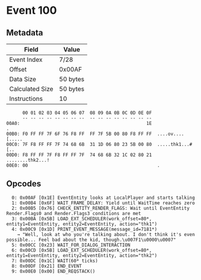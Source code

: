 # Event 100

## Metadata

| Field           | Value    |
|-----------------|----------|
| Event Index     | 7/28     |
| Offset          | 0x00AF   |
| Data Size       | 50 bytes |
| Calculated Size | 50 bytes |
| Instructions    | 10       |

```
      00 01 02 03 04 05 06 07  08 09 0A 0B 0C 0D 0E 0F
      -- -- -- -- -- -- -- --  -- -- -- -- -- -- -- --
00A0:                                               1E                 .
00B0: F0 FF FF 7F 6F 76 F8 FF  FF 7F 5B 00 80 F8 FF FF  ....ov....[.....
00C0: 7F F8 FF FF 7F 74 68 6B  31 1D 06 80 23 5B 00 80  .....thk1...#[..
00D0: F8 FF FF 7F F8 FF FF 7F  74 68 6B 32 1C 02 80 21  ........thk2...!
00E0: 00                                                .               
```

## Opcodes

```
  0: 0x00AF [0x1E] EventEntity looks at LocalPlayer and starts talking
  1: 0x00B4 [0x6F] WAIT_FRAME_DELAY: Yield until WaitTime reaches zero
  2: 0x00B5 [0x76] CHECK_ENTITY_RENDER_FLAGS: Wait until EventEntity Render.Flags0 and Render.Flags3 conditions are met
  3: 0x00BA [0x5B] LOAD_EXT_SCHEDULER(work_offset=80*, entity1=EventEntity, entity2=EventEntity, action="thk1")
  4: 0x00C9 [0x1D] PRINT_EVENT_MESSAGE(message_id=7181*)
    → "Well, look at who you're talking about. I don't think it's even possible... Feel bad about the kid, though.\u007F1\u0000\u0007"
  5: 0x00CC [0x23] WAIT_FOR_DIALOG_INTERACTION
  6: 0x00CD [0x5B] LOAD_EXT_SCHEDULER(work_offset=80*, entity1=EventEntity, entity2=EventEntity, action="thk2")
  7: 0x00DC [0x1C] WAIT(60* ticks)
  8: 0x00DF [0x21] END_EVENT
  9: 0x00E0 [0x00] END_REQSTACK()
```

